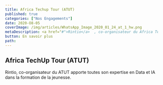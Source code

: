 ```yaml
---
title: Africa Techup Tour (ATUT)
published: true
categories: ["Nos Engagements"]
date: 2020-O8-05
coverImage: /img/articles/WhatsApp_Image_2020_01_24_at_1_hw.png
metaDescription: <a href="#">Rintio</a>  , co-organisateur du Africa Techup Tour apporte toute son expertise en Data et IA dans la formation de la jeunesse.
button: En savoir plus
path:
---
```


## Africa TechUp Tour (ATUT)
Rintio, co-organisateur du ATUT apporte toutes son expertise en Data et IA dans la formation de la jeunesse. 


